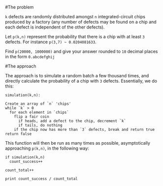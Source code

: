 #The problem 

`k` defects are randomly distributed amongst `n` integrated-circuit chips
produced by a factory (any number of defects may be found on a chip and each
defect is independent of the other defects).

Let `p(k,n)` represent the probability that there is a chip with at least `3`
defects. For instance `p(3,7) ~ 0.0204081633`.

Find `p(20000, 1000000)` and give your answer rounded to `10` decimal places in
the form `0.abcdefghij`

#The approach

The approach is to simulate a random batch a few thousand times, and directly
calculate the probability of a chip with `3` defects. Essentially, we do this:

    simulation(k,n):
  
    Create an array of `n` 'chips'
    while `k` > 0
      for each element in `chips`
        flip a fair coin
          if heads, add a defect to the chip, decrement `k`
          if tails, do nothing
        if the chip now has more than `3` defects, break and return true
    return false

This function will then be run as many times as possible, asymptotically
approaching `p(k,n)`, in the following way:

    if simulation(k,n)
      count_success++
    
    count_total++

    print count_success / count_total




